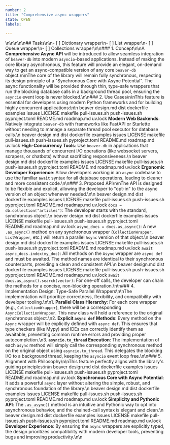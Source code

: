 ```yaml
---
number: 2
title: "Comprehensive async wrappers"
state: OPEN
labels:

---
```





\n\\n\\n\\n\\n## Tasks\\n\\n- [ ] Dictionary wrapper\\n- [ ] List wrapper\\n- [ ] Queue wrapper\\n- [ ] Collections wrapper\\n\\n### 1. Concept\\n\\nA **Comprehensive Async API** will be introduced to allow seamless integration of `beaver-db` into modern `asyncio`-based applications. Instead of making the core library asynchronous, this feature will provide an elegant, on-demand way to get an async-compatible version of any core `beaver-db` object.\\n\\nThe core of the library will remain fully synchronous, respecting its design principle of a "Synchronous Core with Async Potential". The async functionality will be provided through thin, type-safe wrappers that run the blocking database calls in a background thread pool, ensuring the `asyncio` event loop is never blocked.\\n\\n### 2. Use Cases\\n\\nThis feature is essential for developers using modern Python frameworks and for building highly concurrent applications:\\n\\n beaver design.md dist dockerfile examples issues LICENSE makefile pull-issues.sh push-issues.sh pyproject.toml README.md roadmap.md uv.lock **Modern Web Backends**: Natively integrate `beaver-db` with frameworks like FastAPI or Starlette without needing to manage a separate thread pool executor for database calls.\\n beaver design.md dist dockerfile examples issues LICENSE makefile pull-issues.sh push-issues.sh pyproject.toml README.md roadmap.md uv.lock **High-Concurrency Tools**: Use `beaver-db` in applications that manage thousands of concurrent I/O operations (like websocket servers, scrapers, or chatbots) without sacrificing responsiveness.\\n beaver design.md dist dockerfile examples issues LICENSE makefile pull-issues.sh push-issues.sh pyproject.toml README.md roadmap.md uv.lock **Ergonomic Developer Experience**: Allow developers working in an `async` codebase to use the familiar `await` syntax for all database operations, leading to cleaner and more consistent code.\\n\\n### 3. Proposed API\\n\\nThe API is designed to be flexible and explicit, allowing the developer to "opt-in" to the async version of an object whenever needed.\\n\\n beaver design.md dist dockerfile examples issues LICENSE makefile pull-issues.sh push-issues.sh pyproject.toml README.md roadmap.md uv.lock `docs = db.collection("articles")`: The developer starts with the standard, synchronous object.\\n beaver design.md dist dockerfile examples issues LICENSE makefile pull-issues.sh push-issues.sh pyproject.toml README.md roadmap.md uv.lock `async_docs = docs.as_async()`: A new `.as_async()` method on any synchronous wrapper (`CollectionWrapper`, `ListWrapper`, etc.) will return a parallel `Async` version of that object.\\n beaver design.md dist dockerfile examples issues LICENSE makefile pull-issues.sh push-issues.sh pyproject.toml README.md roadmap.md uv.lock `await async_docs.index(my_doc)`: All methods on the `Async` wrapper are `async def` and must be awaited. The method names are identical to their synchronous counterparts, providing a clean and consistent API.\\n beaver design.md dist dockerfile examples issues LICENSE makefile pull-issues.sh push-issues.sh pyproject.toml README.md roadmap.md uv.lock `await docs.as_async().search(vector)`: For one-off calls, the developer can chain the methods for a concise, non-blocking operation.\\n\\n### 4. Implementation Design: Type-Safe Parallel Wrappers\\n\\nThe implementation will prioritize correctness, flexibility, and compatibility with developer tooling.\\n\\n1. **Parallel Class Hierarchy**: For each core wrapper (e.g., `CollectionWrapper`), there will be a corresponding `AsyncCollectionWrapper`. This new class will hold a reference to the original synchronous object.\\n2. **Explicit `async def` Methods**: Every method on the `Async` wrapper will be explicitly defined with `async def`. This ensures that type checkers (like Mypy) and IDEs can correctly identify them as awaitable, preventing common runtime errors and providing proper autocompletion.\\n3. **`asyncio.to_thread` Execution**: The implementation of each `async` method will simply call the corresponding synchronous method on the original object using `asyncio.to_thread`. This delegates the blocking I/O to a background thread, keeping the `asyncio` event loop free.\\n\\n### 5. Alignment with Philosophy\\n\\nThis feature perfectly aligns with the library's guiding principles:\\n\\n beaver design.md dist dockerfile examples issues LICENSE makefile pull-issues.sh push-issues.sh pyproject.toml README.md roadmap.md uv.lock **Synchronous Core with Async Potential**: It adds a powerful `async` layer without altering the simple, robust, and synchronous foundation of the library.\\n beaver design.md dist dockerfile examples issues LICENSE makefile pull-issues.sh push-issues.sh pyproject.toml README.md roadmap.md uv.lock **Simplicity and Pythonic API**: The `.as_async()` method is an intuitive and Pythonic way to opt into asynchronous behavior, and the chained-call syntax is elegant and clean.\\n beaver design.md dist dockerfile examples issues LICENSE makefile pull-issues.sh push-issues.sh pyproject.toml README.md roadmap.md uv.lock **Developer Experience**: By ensuring the `async` wrappers are explicitly typed, the design prioritizes compatibility with modern developer tools, preventing bugs and improving productivity.\\n\n



